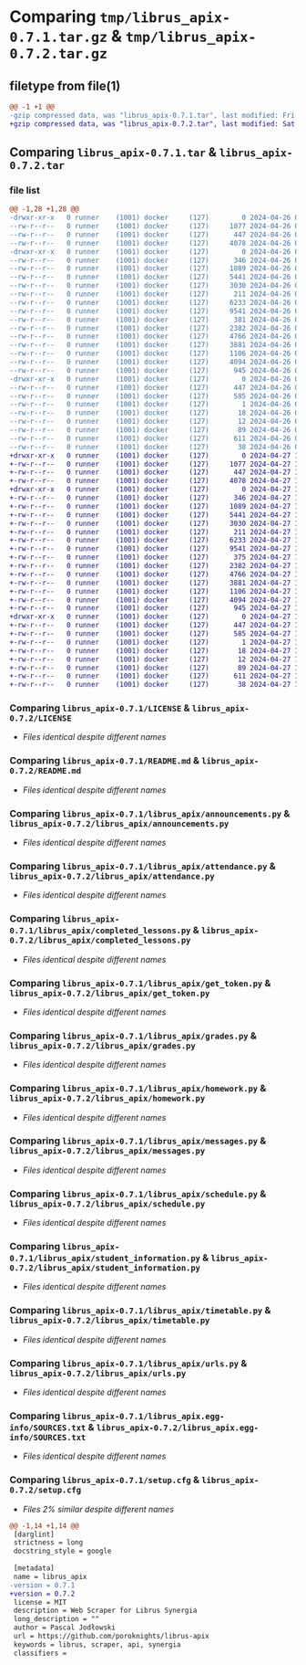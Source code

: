 # Comparing `tmp/librus_apix-0.7.1.tar.gz` & `tmp/librus_apix-0.7.2.tar.gz`

## filetype from file(1)

```diff
@@ -1 +1 @@
-gzip compressed data, was "librus_apix-0.7.1.tar", last modified: Fri Apr 26 09:33:58 2024, max compression
+gzip compressed data, was "librus_apix-0.7.2.tar", last modified: Sat Apr 27 12:51:02 2024, max compression
```

## Comparing `librus_apix-0.7.1.tar` & `librus_apix-0.7.2.tar`

### file list

```diff
@@ -1,28 +1,28 @@
-drwxr-xr-x   0 runner    (1001) docker     (127)        0 2024-04-26 09:33:58.098080 librus_apix-0.7.1/
--rw-r--r--   0 runner    (1001) docker     (127)     1077 2024-04-26 09:33:55.000000 librus_apix-0.7.1/LICENSE
--rw-r--r--   0 runner    (1001) docker     (127)      447 2024-04-26 09:33:58.098080 librus_apix-0.7.1/PKG-INFO
--rw-r--r--   0 runner    (1001) docker     (127)     4078 2024-04-26 09:33:55.000000 librus_apix-0.7.1/README.md
-drwxr-xr-x   0 runner    (1001) docker     (127)        0 2024-04-26 09:33:58.098080 librus_apix-0.7.1/librus_apix/
--rw-r--r--   0 runner    (1001) docker     (127)      346 2024-04-26 09:33:55.000000 librus_apix-0.7.1/librus_apix/__init__.py
--rw-r--r--   0 runner    (1001) docker     (127)     1089 2024-04-26 09:33:55.000000 librus_apix-0.7.1/librus_apix/announcements.py
--rw-r--r--   0 runner    (1001) docker     (127)     5441 2024-04-26 09:33:55.000000 librus_apix-0.7.1/librus_apix/attendance.py
--rw-r--r--   0 runner    (1001) docker     (127)     3030 2024-04-26 09:33:55.000000 librus_apix-0.7.1/librus_apix/completed_lessons.py
--rw-r--r--   0 runner    (1001) docker     (127)      211 2024-04-26 09:33:55.000000 librus_apix-0.7.1/librus_apix/exceptions.py
--rw-r--r--   0 runner    (1001) docker     (127)     6233 2024-04-26 09:33:55.000000 librus_apix-0.7.1/librus_apix/get_token.py
--rw-r--r--   0 runner    (1001) docker     (127)     9541 2024-04-26 09:33:55.000000 librus_apix-0.7.1/librus_apix/grades.py
--rw-r--r--   0 runner    (1001) docker     (127)      381 2024-04-26 09:33:55.000000 librus_apix-0.7.1/librus_apix/helpers.py
--rw-r--r--   0 runner    (1001) docker     (127)     2382 2024-04-26 09:33:55.000000 librus_apix-0.7.1/librus_apix/homework.py
--rw-r--r--   0 runner    (1001) docker     (127)     4766 2024-04-26 09:33:55.000000 librus_apix-0.7.1/librus_apix/messages.py
--rw-r--r--   0 runner    (1001) docker     (127)     3881 2024-04-26 09:33:55.000000 librus_apix-0.7.1/librus_apix/schedule.py
--rw-r--r--   0 runner    (1001) docker     (127)     1106 2024-04-26 09:33:55.000000 librus_apix-0.7.1/librus_apix/student_information.py
--rw-r--r--   0 runner    (1001) docker     (127)     4094 2024-04-26 09:33:55.000000 librus_apix-0.7.1/librus_apix/timetable.py
--rw-r--r--   0 runner    (1001) docker     (127)      945 2024-04-26 09:33:55.000000 librus_apix-0.7.1/librus_apix/urls.py
-drwxr-xr-x   0 runner    (1001) docker     (127)        0 2024-04-26 09:33:58.098080 librus_apix-0.7.1/librus_apix.egg-info/
--rw-r--r--   0 runner    (1001) docker     (127)      447 2024-04-26 09:33:58.000000 librus_apix-0.7.1/librus_apix.egg-info/PKG-INFO
--rw-r--r--   0 runner    (1001) docker     (127)      585 2024-04-26 09:33:58.000000 librus_apix-0.7.1/librus_apix.egg-info/SOURCES.txt
--rw-r--r--   0 runner    (1001) docker     (127)        1 2024-04-26 09:33:58.000000 librus_apix-0.7.1/librus_apix.egg-info/dependency_links.txt
--rw-r--r--   0 runner    (1001) docker     (127)       18 2024-04-26 09:33:58.000000 librus_apix-0.7.1/librus_apix.egg-info/requires.txt
--rw-r--r--   0 runner    (1001) docker     (127)       12 2024-04-26 09:33:58.000000 librus_apix-0.7.1/librus_apix.egg-info/top_level.txt
--rw-r--r--   0 runner    (1001) docker     (127)       89 2024-04-26 09:33:55.000000 librus_apix-0.7.1/pyproject.toml
--rw-r--r--   0 runner    (1001) docker     (127)      611 2024-04-26 09:33:58.098080 librus_apix-0.7.1/setup.cfg
--rw-r--r--   0 runner    (1001) docker     (127)       38 2024-04-26 09:33:55.000000 librus_apix-0.7.1/setup.py
+drwxr-xr-x   0 runner    (1001) docker     (127)        0 2024-04-27 12:51:02.499705 librus_apix-0.7.2/
+-rw-r--r--   0 runner    (1001) docker     (127)     1077 2024-04-27 12:50:55.000000 librus_apix-0.7.2/LICENSE
+-rw-r--r--   0 runner    (1001) docker     (127)      447 2024-04-27 12:51:02.499705 librus_apix-0.7.2/PKG-INFO
+-rw-r--r--   0 runner    (1001) docker     (127)     4078 2024-04-27 12:50:55.000000 librus_apix-0.7.2/README.md
+drwxr-xr-x   0 runner    (1001) docker     (127)        0 2024-04-27 12:51:02.495705 librus_apix-0.7.2/librus_apix/
+-rw-r--r--   0 runner    (1001) docker     (127)      346 2024-04-27 12:50:55.000000 librus_apix-0.7.2/librus_apix/__init__.py
+-rw-r--r--   0 runner    (1001) docker     (127)     1089 2024-04-27 12:50:55.000000 librus_apix-0.7.2/librus_apix/announcements.py
+-rw-r--r--   0 runner    (1001) docker     (127)     5441 2024-04-27 12:50:55.000000 librus_apix-0.7.2/librus_apix/attendance.py
+-rw-r--r--   0 runner    (1001) docker     (127)     3030 2024-04-27 12:50:55.000000 librus_apix-0.7.2/librus_apix/completed_lessons.py
+-rw-r--r--   0 runner    (1001) docker     (127)      211 2024-04-27 12:50:55.000000 librus_apix-0.7.2/librus_apix/exceptions.py
+-rw-r--r--   0 runner    (1001) docker     (127)     6233 2024-04-27 12:50:55.000000 librus_apix-0.7.2/librus_apix/get_token.py
+-rw-r--r--   0 runner    (1001) docker     (127)     9541 2024-04-27 12:50:55.000000 librus_apix-0.7.2/librus_apix/grades.py
+-rw-r--r--   0 runner    (1001) docker     (127)      375 2024-04-27 12:50:55.000000 librus_apix-0.7.2/librus_apix/helpers.py
+-rw-r--r--   0 runner    (1001) docker     (127)     2382 2024-04-27 12:50:55.000000 librus_apix-0.7.2/librus_apix/homework.py
+-rw-r--r--   0 runner    (1001) docker     (127)     4766 2024-04-27 12:50:55.000000 librus_apix-0.7.2/librus_apix/messages.py
+-rw-r--r--   0 runner    (1001) docker     (127)     3881 2024-04-27 12:50:55.000000 librus_apix-0.7.2/librus_apix/schedule.py
+-rw-r--r--   0 runner    (1001) docker     (127)     1106 2024-04-27 12:50:55.000000 librus_apix-0.7.2/librus_apix/student_information.py
+-rw-r--r--   0 runner    (1001) docker     (127)     4094 2024-04-27 12:50:55.000000 librus_apix-0.7.2/librus_apix/timetable.py
+-rw-r--r--   0 runner    (1001) docker     (127)      945 2024-04-27 12:50:55.000000 librus_apix-0.7.2/librus_apix/urls.py
+drwxr-xr-x   0 runner    (1001) docker     (127)        0 2024-04-27 12:51:02.495705 librus_apix-0.7.2/librus_apix.egg-info/
+-rw-r--r--   0 runner    (1001) docker     (127)      447 2024-04-27 12:51:02.000000 librus_apix-0.7.2/librus_apix.egg-info/PKG-INFO
+-rw-r--r--   0 runner    (1001) docker     (127)      585 2024-04-27 12:51:02.000000 librus_apix-0.7.2/librus_apix.egg-info/SOURCES.txt
+-rw-r--r--   0 runner    (1001) docker     (127)        1 2024-04-27 12:51:02.000000 librus_apix-0.7.2/librus_apix.egg-info/dependency_links.txt
+-rw-r--r--   0 runner    (1001) docker     (127)       18 2024-04-27 12:51:02.000000 librus_apix-0.7.2/librus_apix.egg-info/requires.txt
+-rw-r--r--   0 runner    (1001) docker     (127)       12 2024-04-27 12:51:02.000000 librus_apix-0.7.2/librus_apix.egg-info/top_level.txt
+-rw-r--r--   0 runner    (1001) docker     (127)       89 2024-04-27 12:50:55.000000 librus_apix-0.7.2/pyproject.toml
+-rw-r--r--   0 runner    (1001) docker     (127)      611 2024-04-27 12:51:02.499705 librus_apix-0.7.2/setup.cfg
+-rw-r--r--   0 runner    (1001) docker     (127)       38 2024-04-27 12:50:55.000000 librus_apix-0.7.2/setup.py
```

### Comparing `librus_apix-0.7.1/LICENSE` & `librus_apix-0.7.2/LICENSE`

 * *Files identical despite different names*

### Comparing `librus_apix-0.7.1/README.md` & `librus_apix-0.7.2/README.md`

 * *Files identical despite different names*

### Comparing `librus_apix-0.7.1/librus_apix/announcements.py` & `librus_apix-0.7.2/librus_apix/announcements.py`

 * *Files identical despite different names*

### Comparing `librus_apix-0.7.1/librus_apix/attendance.py` & `librus_apix-0.7.2/librus_apix/attendance.py`

 * *Files identical despite different names*

### Comparing `librus_apix-0.7.1/librus_apix/completed_lessons.py` & `librus_apix-0.7.2/librus_apix/completed_lessons.py`

 * *Files identical despite different names*

### Comparing `librus_apix-0.7.1/librus_apix/get_token.py` & `librus_apix-0.7.2/librus_apix/get_token.py`

 * *Files identical despite different names*

### Comparing `librus_apix-0.7.1/librus_apix/grades.py` & `librus_apix-0.7.2/librus_apix/grades.py`

 * *Files identical despite different names*

### Comparing `librus_apix-0.7.1/librus_apix/homework.py` & `librus_apix-0.7.2/librus_apix/homework.py`

 * *Files identical despite different names*

### Comparing `librus_apix-0.7.1/librus_apix/messages.py` & `librus_apix-0.7.2/librus_apix/messages.py`

 * *Files identical despite different names*

### Comparing `librus_apix-0.7.1/librus_apix/schedule.py` & `librus_apix-0.7.2/librus_apix/schedule.py`

 * *Files identical despite different names*

### Comparing `librus_apix-0.7.1/librus_apix/student_information.py` & `librus_apix-0.7.2/librus_apix/student_information.py`

 * *Files identical despite different names*

### Comparing `librus_apix-0.7.1/librus_apix/timetable.py` & `librus_apix-0.7.2/librus_apix/timetable.py`

 * *Files identical despite different names*

### Comparing `librus_apix-0.7.1/librus_apix/urls.py` & `librus_apix-0.7.2/librus_apix/urls.py`

 * *Files identical despite different names*

### Comparing `librus_apix-0.7.1/librus_apix.egg-info/SOURCES.txt` & `librus_apix-0.7.2/librus_apix.egg-info/SOURCES.txt`

 * *Files identical despite different names*

### Comparing `librus_apix-0.7.1/setup.cfg` & `librus_apix-0.7.2/setup.cfg`

 * *Files 2% similar despite different names*

```diff
@@ -1,14 +1,14 @@
 [darglint]
 strictness = long
 docstring_style = google
 
 [metadata]
 name = librus_apix
-version = 0.7.1
+version = 0.7.2
 license = MIT
 description = Web Scraper for Librus Synergia
 long_description = ""
 author = Pascal Jodłowski
 url = https://github.com/poroknights/librus-apix
 keywords = librus, scraper, api, synergia
 classifiers =
```

